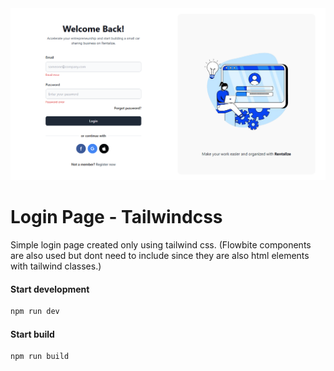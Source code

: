 <img src="./src/images/github.png" alt="login-page-tailwindcss">

# Login Page - Tailwindcss

Simple login page created only using tailwind css. (Flowbite components are also used but dont need to include since they are also html elements with tailwind classes.)

#### Start development

```bash
npm run dev
```

#### Start build

```bash
npm run build
```